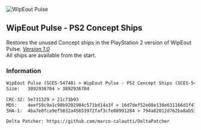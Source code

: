 ![WipEout Pulse](https://github.com/user-attachments/assets/b939beb0-1b82-436a-b174-7fb29a8a3e8b)
## WipEout Pulse - PS2 Concept Ships
Restores the unused Concept ships in the PlayStation 2 version of WipEout Pulse. [*Version 1.0*](https://mega.nz/folder/lMRVELoR#01a4KaUDbCycjlrDgq5UdQ/folder/5JpBkDAJ)  
All ships are available from the start.

### Information
```diff
WipEout Pulse (SCES-54748) > WipEout Pulse - PS2 Concept Ships (SCES-54748)
Size:   3892936704 > 3892936704

CRC-32: 5e731329 > 21c73b93
MD5:    4eef59c9a1c98b9202904c571bd14a3f > 16d7def52e08e138e631166d1f4127e7
SHA-1:  4ba7e0fca9ef5032a45653972faf3cfe08991284 > 794a82012d762ba8ab5356dc174fd800cd266d21

Delta Patcher: https://github.com/marco-calautti/DeltaPatcher
```
